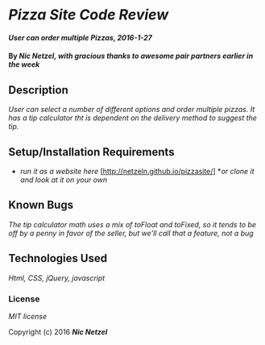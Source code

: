 # _Pizza Site Code Review_

#### _User can order multiple Pizzas, 2016-1-27_

#### By _**Nic Netzel, with gracious thanks to awesome pair partners earlier in the week**_

## Description

_User can select a number of different options and order multiple pizzas. It has a tip calculator tht is dependent on the delivery method to suggest the tip._

## Setup/Installation Requirements

* _run it as a website here_ [http://netzeln.github.io/pizzasite/]
*_or clone it and look at it on your own_



## Known Bugs


_The tip calculator math uses a mix of toFloat and toFixed, so it tends to be off by a penny in favor of the seller, but we'll call that a feature, not a bug_



## Technologies Used

_Html, CSS, jQuery, javascript_

### License

*MIT license*

Copyright (c) 2016 **_Nic Netzel_**
